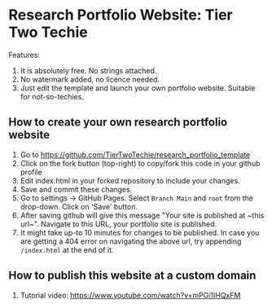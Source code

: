 # Research Portfolio Website: Tier Two Techie
Features:
1. It is absolutely free. No strings attached.
2. No watermark added, no licence needed.
3. Just edit the template and launch your own portfolio website. Suitable for not-so-techies.

## How to create your own research portfolio website

1. Go to https://github.com/TierTwoTechie/research_portfolio_template
2. Click on the fork button (top-right) to copy/fork this code in your github profile
3. Edit index.html in your forked repository to include your changes.
4. Save and commit these changes.
5. Go to settings -> GitHub Pages. Select `Branch Main` and `root` from the drop-down.  Click on 'Save' button.
6. After saving github will give this message "Your site is published at ~this url~". Navigate to this URL, your portfolio site is published. 
7. It might take up-to 10 minutes for changes to be published. In case you are getting a 404 error on navigating the above url, try appending `/index.html` at the end of it.


 

## How to publish this website at a custom domain
1. Tutorial video: https://www.youtube.com/watch?v=mPGi1IHQxFM